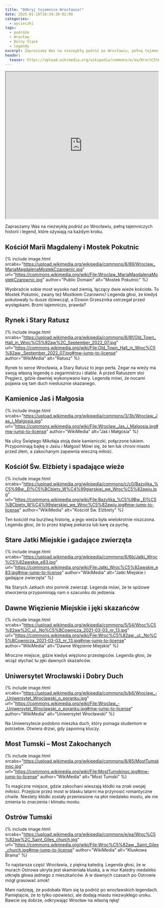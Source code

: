 ```yaml
---
title: "Odkryj tajemnice Wrocławia!"
date: 2025-01-16T10:34:30-02:00
categories:
  - wycieczki
tags:
  - podróże
  - Wrocław
  - Dolny Śląsk
  - legendy
excerpt: Zapraszamy Was na niezwykłą podróż po Wrocławiu, pełną tajemniczych historii i legend, które ożywają na każdym kroku.
header:
  teaser: https://upload.wikimedia.org/wikipedia/commons/e/ea/Wroc%C5%82aw%2C_Saint_Giles_church.jpg
---
```


<iframe src="https://www.google.com/maps/d/embed?mid=1QlcAt0IDRn6cz68FtWxBojJtpgGXCeY&amp;hl=en&amp;ehbc=2E312F" width="950" height="480" style="
    width: -webkit-fill-available;"></iframe>

Zapraszamy Was na niezwykłą podróż po Wrocławiu, pełną tajemniczych historii i legend, które ożywają na każdym kroku. 

Kościół Marii Magdaleny i Mostek Pokutnic
---

{% include image.html
    srcabs="https://upload.wikimedia.org/wikipedia/commons/8/89/Wroclaw_MariaMagdalenaMostekCzarownic.jpg"
    url="https://commons.wikimedia.org/wiki/File:Wroclaw_MariaMagdalenaMostekCzarownic.jpg"
    author="Public Domain"
    alt="Mostek Pokutnic"
%}

Wyobraźcie sobie most wysoko nad ziemią, łączący dwie wieże kościoła. To Mostek Pokutnic, zwany też Mostkiem Czarownic! Legenda głosi, że kiedyś pokutowały tu dusze dziewcząt, a Dzwon Grzesznika ostrzegał przed występkami. Brzmi tajemniczo, prawda?

Rynek i Stary Ratusz
---

{% include image.html
    srcabs="https://upload.wikimedia.org/wikipedia/commons/8/8f/Old_Town_Hall_in_Wroc%C5%82aw%2C_September_2022_07.jpg"
    url="https://commons.wikimedia.org/wiki/File:Old_Town_Hall_in_Wroc%C5%82aw,_September_2022_07.jpg#mw-jump-to-license"
    author="WikiMedia"
    alt="Ratusz"
%}

Rynek to serce Wrocławia, a Stary Ratusz to jego perła. Zegar na wieży ma swoją własną legendę o zegarmistrzu i diable. A przed Ratuszem stoi Pręgierz, gdzie dawniej wykonywano kary. Legenda mówi, że nocami pojawia się tam duch niesłusznie skazanego. 

Kamienice Jaś i Małgosia
---

{% include image.html
    srcabs="https://upload.wikimedia.org/wikipedia/commons/3/3b/Wroclaw_Jas_i_Malgosia.jpg"
    url="https://commons.wikimedia.org/wiki/File:Wroclaw_Jas_i_Malgosia.jpg#mw-jump-to-license"
    author="WikiMedia"
    alt="Jaś i Małgosia"
%}

Na ulicy Świętego Mikołaja stoją dwie kamieniczki, połączone łukiem. Przypominają bajkę o Jasiu i Małgosi! Mówi się, że ten łuk chroni miasto przed złem, a zakochanym zapewnia wieczną miłość.

Kościół Św. Elżbiety i spadające wieże
---

{% include image.html
    srcabs="https://upload.wikimedia.org/wikipedia/commons/c/c0/Bazylika_%C5%9Bw._El%C5%BCbiety_W%C4%99gierskiej_we_Wroc%C5%82awiu.jpg"
    url="https://commons.wikimedia.org/wiki/File:Bazylika_%C5%9Bw._El%C5%BCbiety_W%C4%99gierskiej_we_Wroc%C5%82awiu.jpg#mw-jump-to-license"
    author="WikiMedia"
    alt="Kościół Św. Elżbiety"
%}

Ten kościół ma burzliwą historię, a jego wieża była wielokrotnie niszczona. Legenda głosi, że to przez klątwę piekarza lub karę za pychę. 

Stare Jatki Miejskie i gadające zwierzęta
---

{% include image.html
    srcabs="https://upload.wikimedia.org/wikipedia/commons/6/6b/Jatki_Wroc%C5%82awskie_e83.jpg"
    url="https://commons.wikimedia.org/wiki/File:Jatki_Wroc%C5%82awskie_e83.jpg#mw-jump-to-license"
    author="WikiMedia"
    alt="Jatki Miejskie i gadające zwierzęta"
%}

Na Starych Jatkach stoi pomnik zwierząt. Legenda mówi, że te spiżowe stworzenia przypominają nam o szacunku do jedzenia.

Dawne Więzienie Miejskie i jęki skazańców
---

{% include image.html
    srcabs="https://upload.wikimedia.org/wikipedia/commons/5/54/Wroc%C5%82aw%2C_ul._No%C5%BCownicza_2021-03-03_nr_13.jpg"
    url="https://commons.wikimedia.org/wiki/File:Wroc%C5%82aw,_ul._No%C5%BCownicza_2021-03-03_nr_13.jpg#mw-jump-to-license"
    author="WikiMedia"
    alt="Dawne Więzienie Miejskie"
%}

Mroczne miejsce, gdzie kiedyś więziono przestępców. Legenda głosi, że wciąż słychać tu jęki dawnych skazańców. 

Uniwersytet Wrocławski i Dobry Duch
---

{% include image.html
    srcabs="https://upload.wikimedia.org/wikipedia/commons/b/b6/Wroclaw_-_Uniwersytet_Wroclawski_o_poranku.jpg"
    url="https://commons.wikimedia.org/wiki/File:Wroclaw_-_Uniwersytet_Wroclawski_o_poranku.jpg#mw-jump-to-license"
    author="WikiMedia"
    alt="Uniwersytet Wrocławski"
%}

Na Uniwersytecie podobno mieszka duch, który pomaga studentom w potrzebie. Otwiera drzwi, gdy zapomną kluczy. 

Most Tumski – Most Zakochanych
---

{% include image.html
    srcabs="https://upload.wikimedia.org/wikipedia/commons/8/85/MostTumskinoc.jpg"
    url="https://commons.wikimedia.org/wiki/File:MostTumskinoc.jpg#mw-jump-to-license"
    author="WikiMedia"
    alt="Most Tumski"
%}

To magiczne miejsce, gdzie zakochani wieszają kłódki na znak swojej miłości. Przejście przez most w blasku latarni ma przynosić romantyczne chwile. Niestety kłódki zostały przeniesione na płot niedaleko mostu, ale nie zmienia to znaczenia i klimatu mostu.

Ostrów Tumski
---

{% include image.html
    srcabs="https://upload.wikimedia.org/wikipedia/commons/e/ea/Wroc%C5%82aw%2C_Saint_Giles_church.jpg"
    url="https://commons.wikimedia.org/wiki/File:Wroc%C5%82aw,_Saint_Giles_church.jpg#mw-jump-to-license"
    author="WikiMedia"
    alt="Kluskowa Brama"
%}


To najstarsza część Wrocławia, z piękną katedrą. Legenda głosi, że w murach Ostrowa ukryta jest skamieniała kluska, a w mur Katedry niedaleko utknęła głowa jednego z mieszkańców. A w dawnych czasach po Ostrowie mógł grasować smok!

Mam nadzieję, że podobała Wam się ta podróż po wrocławskich legendach. Pamiętajcie, że to tylko opowieści, ale dodają miastu niezwykłego uroku. Bawcie się dobrze, odkrywając Wrocław na własną rękę!
